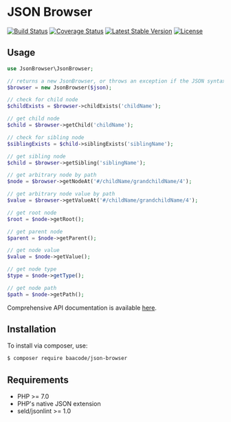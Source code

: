 JSON Browser
============

[![Build Status](https://travis-ci.org/baacode/json-browser.svg?branch=master)](https://travis-ci.org/baacode/json-browser)
[![Coverage Status](https://coveralls.io/repos/github/baacode/json-browser/badge.svg?branch=master)](https://coveralls.io/github/baacode/json-browser?branch=master)
[![Latest Stable Version](https://poser.pugx.org/baacode/json-browser/version)](https://packagist.org/packages/baacode/json-browser)
[![License](https://poser.pugx.org/baacode/json-browser/license)](https://packagist.org/packages/baacode/json-browser)

Usage
-----

```php
use JsonBrowser\JsonBrowser;

// returns a new JsonBrowser, or throws an exception if the JSON syntax is invalid
$browser = new JsonBrowser($json);

// check for child node
$childExists = $browser->childExists('childName');

// get child node
$child = $browser->getChild('childName');

// check for sibling node
$siblingExists = $child->siblingExists('siblingName');

// get sibling node
$child = $browser->getSibling('siblingName');

// get arbitrary node by path
$node = $browser->getNodeAt('#/childName/grandchildName/4');

// get arbitrary node value by path
$value = $browser->getValueAt('#/childName/grandchildName/4');

// get root node
$root = $node->getRoot();

// get parent node
$parent = $node->getParent();

// get node value
$value = $node->getValue();

// get node type
$type = $node->getType();

// get node path
$path = $node->getPath();
```

Comprehensive API documentation is available [here](https://coveralls.io/github/baacode/json-browser).

Installation
------------

To install via composer, use:

```bash
$ composer require baacode/json-browser
```

Requirements
------------

 - PHP >= 7.0
 - PHP's native JSON extension
 - seld/jsonlint >= 1.0
